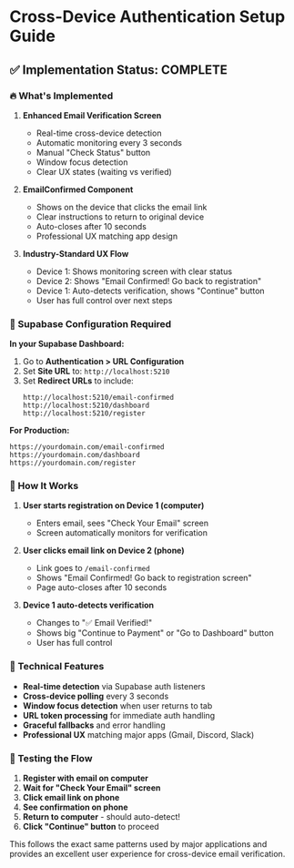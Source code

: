 # Cross-Device Authentication Setup Guide

## ✅ Implementation Status: COMPLETE

### 🔥 What's Implemented

1. **Enhanced Email Verification Screen**
   - Real-time cross-device detection
   - Automatic monitoring every 3 seconds
   - Manual "Check Status" button
   - Window focus detection
   - Clear UX states (waiting vs verified)

2. **EmailConfirmed Component**
   - Shows on the device that clicks the email link
   - Clear instructions to return to original device
   - Auto-closes after 10 seconds
   - Professional UX matching app design

3. **Industry-Standard UX Flow**
   - Device 1: Shows monitoring screen with clear status
   - Device 2: Shows "Email Confirmed! Go back to registration"
   - Device 1: Auto-detects verification, shows "Continue" button
   - User has full control over next steps

### 🔧 Supabase Configuration Required

**In your Supabase Dashboard:**

1. Go to **Authentication > URL Configuration**
2. Set **Site URL** to: `http://localhost:5210`
3. Set **Redirect URLs** to include:
   ```
   http://localhost:5210/email-confirmed
   http://localhost:5210/dashboard
   http://localhost:5210/register
   ```

**For Production:**
```
https://yourdomain.com/email-confirmed
https://yourdomain.com/dashboard
https://yourdomain.com/register
```

### 🎯 How It Works

1. **User starts registration on Device 1 (computer)**
   - Enters email, sees "Check Your Email" screen
   - Screen automatically monitors for verification

2. **User clicks email link on Device 2 (phone)**
   - Link goes to `/email-confirmed`
   - Shows "Email Confirmed! Go back to registration screen"
   - Page auto-closes after 10 seconds

3. **Device 1 auto-detects verification**
   - Changes to "✅ Email Verified!" 
   - Shows big "Continue to Payment" or "Go to Dashboard" button
   - User has full control

### 🚀 Technical Features

- **Real-time detection** via Supabase auth listeners
- **Cross-device polling** every 3 seconds
- **Window focus detection** when user returns to tab
- **URL token processing** for immediate auth handling
- **Graceful fallbacks** and error handling
- **Professional UX** matching major apps (Gmail, Discord, Slack)

### 🧪 Testing the Flow

1. **Register with email on computer**
2. **Wait for "Check Your Email" screen**
3. **Click email link on phone** 
4. **See confirmation on phone** 
5. **Return to computer** - should auto-detect!
6. **Click "Continue" button** to proceed

This follows the exact same patterns used by major applications and provides an excellent user experience for cross-device email verification. 